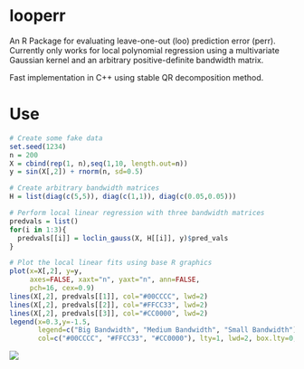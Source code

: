 # looperr
An R Package for evaluating leave-one-out (loo) prediction error (perr).
Currently only works for local polynomial regression using a multivariate
Gaussian kernel and an arbitrary positive-definite bandwidth matrix.

Fast implementation in C++ using stable QR decomposition method.

# Use

```r
# Create some fake data
set.seed(1234)
n = 200
X = cbind(rep(1, n),seq(1,10, length.out=n))
y = sin(X[,2]) + rnorm(n, sd=0.5)

# Create arbitrary bandwidth matrices
H = list(diag(c(5,5)), diag(c(1,1)), diag(c(0.05,0.05)))

# Perform local linear regression with three bandwidth matrices
predvals = list()
for(i in 1:3){
  predvals[[i]] = loclin_gauss(X, H[[i]], y)$pred_vals
}

# Plot the local linear fits using base R graphics
plot(x=X[,2], y=y,
     axes=FALSE, xaxt="n", yaxt="n", ann=FALSE,
     pch=16, cex=0.9)
lines(X[,2], predvals[[1]], col="#00CCCC", lwd=2)
lines(X[,2], predvals[[2]], col="#FFCC33", lwd=2)
lines(X[,2], predvals[[3]], col="#CC0000", lwd=2)
legend(x=0.3,y=-1.5,
       legend=c("Big Bandwidth", "Medium Bandwidth", "Small Bandwidth"),
       col=c("#00CCCC", "#FFCC33", "#CC0000"), lty=1, lwd=2, box.lty=0, bg=NA)
```
![](examples/looper_example.png)
